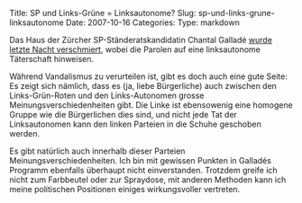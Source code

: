 Title: SP und Links-Grüne = Linksautonome?
Slug: sp-und-links-grune-linksautonome
Date: 2007-10-16
Categories:
Type: markdown

Das Haus der Zürcher SP-Ständeratskandidatin Chantal Galladé [wurde letzte Nacht verschmiert](http://www.tagesanzeiger.ch/dyn/news/zuerich/803092.html), wobei die Parolen auf eine linksautonome Täterschaft hinweisen.

Während Vandalismus zu verurteilen ist, gibt es doch auch eine gute Seite: Es zeigt sich nämlich, dass es (ja, liebe Bürgerliche) auch zwischen den Links-Grün-Roten und den Links-Autonomen grosse Meinungsverschiedenheiten gibt. Die Linke ist ebensowenig eine homogene Gruppe wie die Bürgerlichen dies sind, und nicht jede Tat der Linksautonomen kann den linken Parteien in die Schuhe geschoben werden.

Es gibt natürlich auch innerhalb dieser Parteien Meinungsverschiedenheiten. Ich bin mit gewissen Punkten in Galladés Programm ebenfalls überhaupt nicht einverstanden. Trotzdem greife ich nicht zum Farbbeutel oder zur Spraydose, mit anderen Methoden kann ich meine politischen Positionen einiges wirkungsvoller vertreten.
